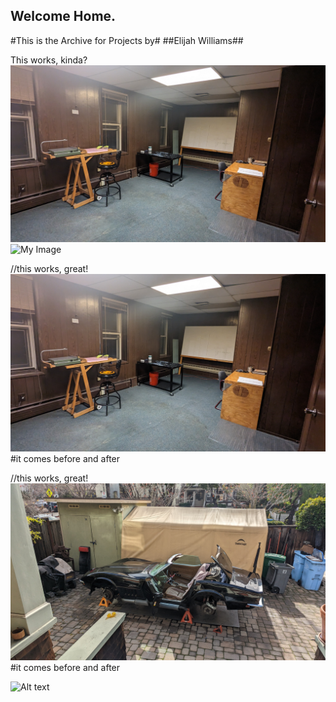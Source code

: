 ## Welcome Home.
#This is the Archive for Projects by#
##Elijah Williams##

This works, kinda?
![Wha](https://github.com/eliwilliams1337/website/blob/af40a76bf88fc6581c60f078e3ee4139f76f0048/images/Architecture%20Studio/PXL_20221213_234020785.jpg)
![My Image](website/images/BaseballStream/PXL_20221228_193720998.jpg)

//this works, great!
![My Image](images/albatross1.jpg)
#it comes before and after

//this works, great!
![My Image](images/BaseballStream/PXL_20221228_193720998.jpg)
#it comes before and after

<img
  src="/path/to/img.jpg"
  alt="Alt text"
  title="Optional title"
  style="display: inline-block; margin: 0 auto; max-width: 300px">
